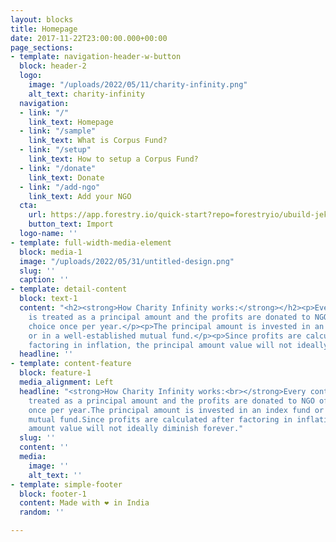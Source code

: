 ```yaml
---
layout: blocks
title: Homepage
date: 2017-11-22T23:00:00.000+00:00
page_sections:
- template: navigation-header-w-button
  block: header-2
  logo:
    image: "/uploads/2022/05/11/charity-infinity.png"
    alt_text: charity-infinity
  navigation:
  - link: "/"
    link_text: Homepage
  - link: "/sample"
    link_text: What is Corpus Fund?
  - link: "/setup"
    link_text: How to setup a Corpus Fund?
  - link: "/donate"
    link_text: Donate
  - link: "/add-ngo"
    link_text: Add your NGO
  cta:
    url: https://app.forestry.io/quick-start?repo=forestryio/ubuild-jekyll&provider=github&engine=jekyll
    button_text: Import
  logo-name: ''
- template: full-width-media-element
  block: media-1
  image: "/uploads/2022/05/31/untitled-design.png"
  slug: ''
  caption: ''
- template: detail-content
  block: text-1
  content: "<h2><strong>How Charity Infinity works:</strong></h2><p>Every contribution
    is treated as a principal amount and the profits are donated to NGO of user’s
    choice once per year.​</p><p>The principal amount is invested in an index fund
    or in a well-established mutual fund.​</p><p>Since profits are calculated after
    factoring in inflation, the principal amount value will not ideally diminish forever.</p>"
  headline: ''
- template: content-feature
  block: feature-1
  media_alignment: Left
  headline: "<strong>How Charity Infinity works:<br></strong>Every contribution is
    treated as a principal amount and the profits are donated to NGO of user’s choice
    once per year.​The principal amount is invested in an index fund or in a well-established
    mutual fund.​Since profits are calculated after factoring in inflation, the principal
    amount value will not ideally diminish forever."
  slug: ''
  content: ''
  media:
    image: ''
    alt_text: ''
- template: simple-footer
  block: footer-1
  content: Made with ❤︎ in India
  random: ''

---
```

